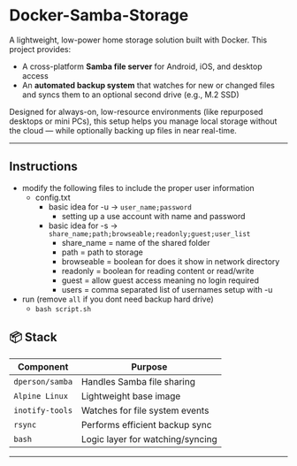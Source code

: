 # Docker-Samba-Storage

A lightweight, low-power home storage solution built with Docker. This project provides:
- A cross-platform **Samba file server** for Android, iOS, and desktop access
- An **automated backup system** that watches for new or changed files and syncs them to an optional second drive (e.g., M.2 SSD)

Designed for always-on, low-resource environments (like repurposed desktops or mini PCs), this setup helps you manage local storage without the cloud — while optionally backing up files in near real-time.

---
## Instructions
- modify the following files to include the proper user information
    - config.txt
        - basic idea for -u → `user_name;password`
            - setting up a use account with name and password
        - basic idea for -s → `share_name;path;browseable;readonly;guest;user_list`
            - share_name = name of the shared folder
            - path = path to storage
            - browseable = boolean for does it show in network directory
            - readonly = boolean for reading content or read/write
            - guest = allow guest access meaning no login required
            - users = comma separated list of usernames setup with -u
- run (remove `all` if you dont need backup hard drive)
    - `bash script.sh`


## 📦 Stack

| Component     | Purpose                        |
|---------------|--------------------------------|
| `dperson/samba` | Handles Samba file sharing      |
| `Alpine Linux`  | Lightweight base image         |
| `inotify-tools` | Watches for file system events |
| `rsync`         | Performs efficient backup sync |
| `bash`          | Logic layer for watching/syncing |

---


